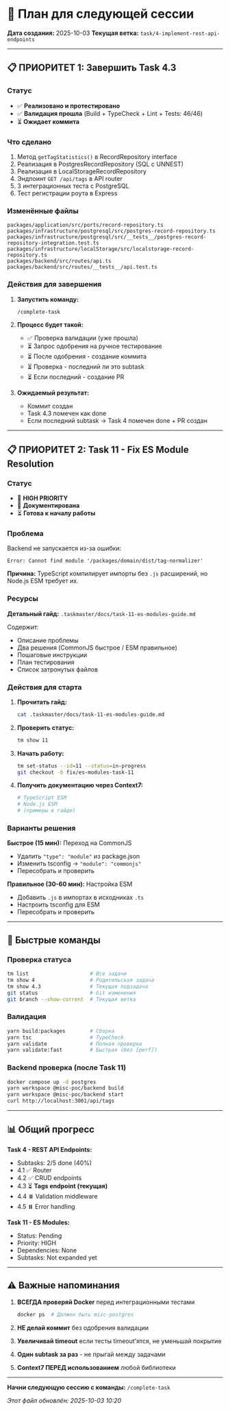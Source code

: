# 🎯 План для следующей сессии

**Дата создания:** 2025-10-03
**Текущая ветка:** `task/4-implement-rest-api-endpoints`

---

## 📋 ПРИОРИТЕТ 1: Завершить Task 4.3

### Статус

- ✅ **Реализовано и протестировано**
- ✅ **Валидация прошла** (Build + TypeCheck + Lint + Tests: 46/46)
- ⏳ **Ожидает коммита**

### Что сделано

1. Метод `getTagStatistics()` в RecordRepository interface
2. Реализация в PostgresRecordRepository (SQL с UNNEST)
3. Реализация в LocalStorageRecordRepository
4. Эндпоинт `GET /api/tags` в API router
5. 3 интеграционных теста с PostgreSQL
6. Тест регистрации роута в Express

### Изменённые файлы

```
packages/application/src/ports/record-repository.ts
packages/infrastructure/postgresql/src/postgres-record-repository.ts
packages/infrastructure/postgresql/src/__tests__/postgres-record-repository-integration.test.ts
packages/infrastructure/localStorage/src/localstorage-record-repository.ts
packages/backend/src/routes/api.ts
packages/backend/src/routes/__tests__/api.test.ts
```

### Действия для завершения

1. **Запустить команду:**

   ```bash
   /complete-task
   ```

2. **Процесс будет такой:**
   - ✅ Проверка валидации (уже прошла)
   - ⏳ Запрос одобрения на ручное тестирование
   - ⏳ После одобрения - создание коммита
   - ⏳ Проверка - последний ли это subtask
   - ⏳ Если последний - создание PR

3. **Ожидаемый результат:**
   - Коммит создан
   - Task 4.3 помечен как done
   - Если последний subtask → Task 4 помечен done + PR создан

---

## 📋 ПРИОРИТЕТ 2: Task 11 - Fix ES Module Resolution

### Статус

- 🔴 **HIGH PRIORITY**
- 📄 **Документирована**
- ⏳ **Готова к началу работы**

### Проблема

Backend не запускается из-за ошибки:

```
Error: Cannot find module '/packages/domain/dist/tag-normalizer'
```

**Причина:** TypeScript компилирует импорты без `.js` расширений, но Node.js ESM требует их.

### Ресурсы

**Детальный гайд:** `.taskmaster/docs/task-11-es-modules-guide.md`

Содержит:

- Описание проблемы
- Два решения (CommonJS быстрое / ESM правильное)
- Пошаговые инструкции
- План тестирования
- Список затронутых файлов

### Действия для старта

1. **Прочитать гайд:**

   ```bash
   cat .taskmaster/docs/task-11-es-modules-guide.md
   ```

2. **Проверить статус:**

   ```bash
   tm show 11
   ```

3. **Начать работу:**

   ```bash
   tm set-status --id=11 --status=in-progress
   git checkout -b fix/es-modules-task-11
   ```

4. **Получить документацию через Context7:**

   ```bash
   # TypeScript ESM
   # Node.js ESM
   # (примеры в гайде)
   ```

### Варианты решения

**Быстрое (15 мин):** Переход на CommonJS

- Удалить `"type": "module"` из package.json
- Изменить tsconfig → `"module": "commonjs"`
- Пересобрать и проверить

**Правильное (30-60 мин):** Настройка ESM

- Добавить `.js` в импортах в исходниках `.ts`
- Настроить tsconfig для ESM
- Пересобрать и проверить

---

## 🔧 Быстрые команды

### Проверка статуса

```bash
tm list                    # Все задачи
tm show 4                  # Родительская задача
tm show 4.3                # Текущая подзадача
git status                 # Git изменения
git branch --show-current  # Текущая ветка
```

### Валидация

```bash
yarn build:packages        # Сборка
yarn tsc                   # TypeCheck
yarn validate              # Полная проверка
yarn validate:fast         # Быстрая (без [perf])
```

### Backend проверка (после Task 11)

```bash
docker compose up -d postgres
yarn workspace @misc-poc/backend build
yarn workspace @misc-poc/backend start
curl http://localhost:3001/api/tags
```

---

## 📊 Общий прогресс

**Task 4 - REST API Endpoints:**

- Subtasks: 2/5 done (40%)
- 4.1 ✅ Router
- 4.2 ✅ CRUD endpoints
- 4.3 ⏳ **Tags endpoint (текущая)**
- 4.4 ⏸️ Validation middleware
- 4.5 ⏸️ Error handling

**Task 11 - ES Modules:**

- Status: Pending
- Priority: HIGH
- Dependencies: None
- Subtasks: Not expanded yet

---

## ⚠️ Важные напоминания

1. **ВСЕГДА проверяй Docker** перед интеграционными тестами

   ```bash
   docker ps  # Должен быть misc-postgres
   ```

2. **НЕ делай коммит** без одобрения валидации

3. **Увеличивай timeout** если тесты timeout'ятся, не уменьшай покрытие

4. **Один subtask за раз** - не прыгай между задачами

5. **Context7 ПЕРЕД использованием** любой библиотеки

---

**Начни следующую сессию с команды:** `/complete-task`

_Этот файл обновлён: 2025-10-03 10:20_
